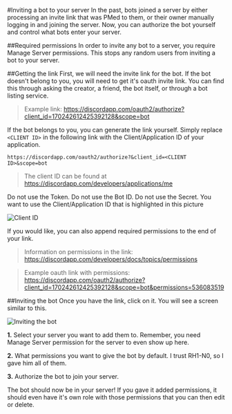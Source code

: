 #Inviting a bot to your server
In the past, bots joined a server by either processing an invite link that was PMed to them, or their owner manually logging in and joining the server. Now, you can authorize the bot yourself and control what bots enter your server.

##Required permissions
In order to invite any bot to a server, you require Manage Server permissions. This stops any random users from inviting a bot to your server.

##Getting the link
First, we will need the invite link for the bot. If the bot doesn't belong to you, you will need to get it's oauth invite link. You can find this through asking the creator, a friend, the bot itself, or through a bot listing service.

>Example link: https://discordapp.com/oauth2/authorize?client_id=170242612425392128&scope=bot

If the bot belongs to you, you can generate the link yourself. Simply replace `<CLIENT ID>` in the following link with the Client/Application ID of your application.

```https://discordapp.com/oauth2/authorize?&client_id=<CLIENT ID>&scope=bot```

>The client ID can be found at https://discordapp.com/developers/applications/me

Do not use the Token. Do not use the Bot ID. Do not use the Secret. You want to use the Client/Application ID that is highlighted in this picture

![Client ID](http://i.imgur.com/vSj2IZX.png)

If you would like, you can also append required permissions to the end of your link.

>Information on permissions in the link:  https://discordapp.com/developers/docs/topics/permissions

>Example oauth link with permissions: https://discordapp.com/oauth2/authorize?client_id=170242612425392128&scope=bot&permissions=536083519

##Inviting the bot
Once you have the link, click on it. You will see a screen similar to this.

![Inviting the bot](http://i.imgur.com/kdoTF7p.png)

**1.** Select your server you want to add them to. Remember, you need Manage Server permission for the server to even show up here.

**2.** What permissions you want to give the bot by default. I trust RH1-N0, so I gave him all of them.

**3.** Authorize the bot to join your server.

The bot should now be in your server! If you gave it added permissions, it should even have it's own role with those permissions that you can then edit or delete.

